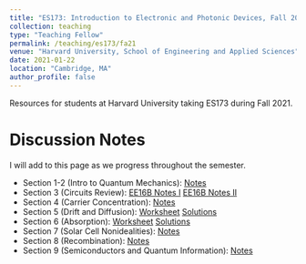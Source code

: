 ```yaml
---
title: "ES173: Introduction to Electronic and Photonic Devices, Fall 2021"
collection: teaching
type: "Teaching Fellow"
permalink: /teaching/es173/fa21
venue: "Harvard University, School of Engineering and Applied Sciences"
date: 2021-01-22
location: "Cambridge, MA"
author_profile: false
---
```


Resources for students at Harvard University taking ES173 during Fall 2021. 

Discussion Notes
======
I will add to this page as we progress throughout the semester. 
* Section 1-2 (Intro to Quantum Mechanics): [Notes](http://mudyeh.github.io/files/Section_1_Intro_to_Quantum_Mechanics.pdf)
* Section 3 (Circuits Review): [EE16B Notes I](http://mudyeh.github.io/files/Discussion_1A_Notes_EECS16B_Summer_2020.pdf) [EE16B Notes II](http://mudyeh.github.io/files/Discussion_1B_Notes_EECS16B_Summer_2020.pdf)
* Section 4 (Carrier Concentration): [Notes](http://mudyeh.github.io/files/Section_4_Carrier_Concentration.pdf)
* Section 5 (Drift and Diffusion): [Worksheet](http://mudyeh.github.io/files/Section_5_Drift_and_Diffusion(Worksheet).pdf) [Solutions](http://mudyeh.github.io/files/Section_5_Drift_and_Diffusion(Solutions).pdf)
* Section 6 (Absorption): [Worksheet](http://mudyeh.github.io/files/Section_6_Absorption(Worksheet).pdf) [Solutions](http://mudyeh.github.io/files/Section_6_Absorption(Solutions).pdf)
* Section 7 (Solar Cell Nonidealities): [Notes](http://mudyeh.github.io/files/Section_7_Solar_Cell_Nonidealities.pdf)
* Section 8 (Recombination): [Notes](http://mudyeh.github.io/files/Section_8_Recombination.pdf)
* Section 9 (Semiconductors and Quantum Information): [Notes](http://mudyeh.github.io/files/Section_9_Semiconductors_and_Quantum_Information.pdf)